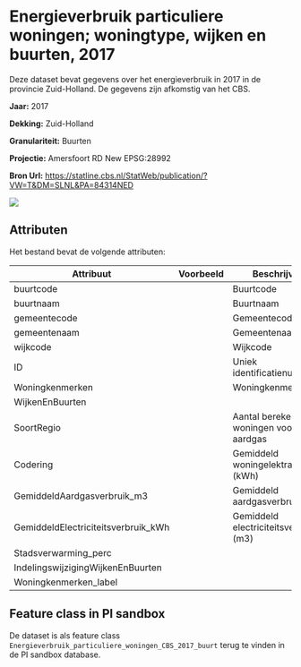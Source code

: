 
# Energieverbruik particuliere woningen; woningtype, wijken en buurten, 2017

Deze dataset bevat gegevens over het energieverbruik in 2017 in de provincie Zuid-Holland. 
De gegevens zijn afkomstig van het CBS.

**Jaar:** 2017

**Dekking:** Zuid-Holland

**Granulariteit:** Buurten

**Projectie:** Amersfoort RD New EPSG:28992

**Bron Url:** https://statline.cbs.nl/StatWeb/publication/?VW=T&DM=SLNL&PA=84314NED

![](voorbeeld_energieverbruik_cbs_2017_buurt.png)

## Attributen

Het bestand bevat de volgende attributen:

| Attribuut          | Voorbeeld | Beschrijving | 
|----------         |-----------|--------------|
|buurtcode|   | Buurtcode |
|buurtnaam | | Buurtnaam|
|gemeentecode | | Gemeentecode|
|gemeentenaam || Gemeentenaam|
|wijkcode | | Wijkcode|
|ID || Uniek identificatienummer|
|Woningkenmerken | | Woningkenmerken|
|WijkenEnBuurten | | |
|SoortRegio| | Aantal berekende woningen voor aardgas|
|Codering | | Gemiddeld woningelektraverbruik (kWh)|
|GemiddeldAardgasverbruik_m3 | | Gemiddeld aardgasverbruik (m3)|
|GemiddeldElectriciteitsverbruik_kWh | | Gemiddeld electriciteitsverbruik (m3)|
|Stadsverwarming_perc| | |
|IndelingswijzigingWijkenEnBuurten | | |
|Woningkenmerken_label | ||

## Feature class in PI sandbox

De dataset is als feature class `Energieverbruik_particuliere_woningen_CBS_2017_buurt` terug te vinden in de PI sandbox database.
